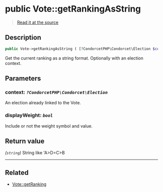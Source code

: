 # public Vote::getRankingAsString

> [Read it at the source](https://github.com/julien-boudry/Condorcet/blob/master/src/Vote.php#L426)

## Description    

```php
public Vote->getRankingAsString ( [?CondorcetPHP\Condorcet\Election $context = null , bool $displayWeight = true] ): string
```

Get the current ranking as a string format. Optionally with an election context.

## Parameters

### **context:** *`?CondorcetPHP\Condorcet\Election`*   
An election already linked to the Vote.    

### **displayWeight:** *`bool`*   
Include or not the weight symbol and value.    


## Return value   

*(`string`)* String like 'A>D=C>B


---------------------------------------

## Related

* [Vote::getRanking](/Docs/api-reference/Vote%20Class/Vote--getRanking().md)    
